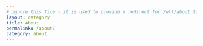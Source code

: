 ```yaml
---
# ignore this file - it is used to provide a redirect for /wtf/about to the top-level about article
layout: category
title: About
permalink: /about/
category: about
---
```

